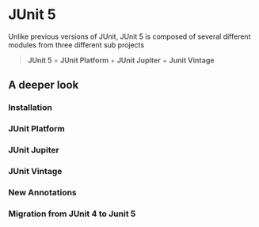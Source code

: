 # JUnit 5
Unlike previous versions of JUnit, JUnit 5 is composed of several different modules
from three different sub projects
> **JUnit 5** = **JUnit Platform** + **JUnit Jupiter** + **Junit Vintage**
## A deeper look
### Installation
### JUnit Platform
### JUnit Jupiter
### JUnit Vintage
### New Annotations
### Migration from JUnit 4 to Junit 5




